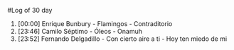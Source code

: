 #Log of 30 day

1. [00:00] Enrique Bunbury - Flamingos - Contraditorio
1. [23:46] Camilo Séptimo - Óleos - Onamuh
1. [23:52] Fernando Delgadillo - Con cierto aire a ti - Hoy ten miedo de mi
